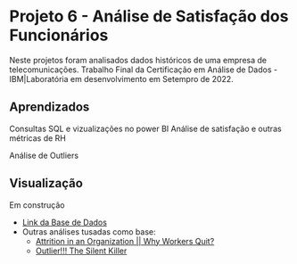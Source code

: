 
# Projeto 6 - Análise de Satisfação dos Funcionários

Neste projetos foram analisados dados históricos de uma empresa de telecomunicações. Trabalho Final da Certificação em Análise de Dados - IBM|Laboratória em desenvolvimento em Setempro de 2022.

## Aprendizados
Consultas SQL e vizualizações no power BI
Análise de satisfação e outras métricas de RH

Análise de Outliers


## Visualização
Em construção


 - [Link da Base de Dados](https://www.kaggle.com/datasets/pavansubhasht/ibm-hr-analytics-attrition-dataset)
 - Outras análises tusadas como base:
    - [Attrition in an Organization || Why Workers Quit?](https://www.kaggle.com/code/janiobachmann/attrition-in-an-organization-why-workers-quit)
    - [Outlier!!! The Silent Killer](https://www.kaggle.com/code/nareshbhat/outlier-the-silent-killer#notebook-container)
 
